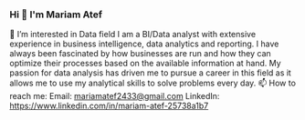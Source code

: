 ### Hi 👋 I'm Mariam Atef
👀 I’m interested in Data field
I am a BI/Data analyst with extensive experience in business intelligence, data analytics and reporting. I have always been fascinated by how businesses are run and how they can optimize their processes based on the available information at hand. My passion for data analysis has driven me to pursue a career in this field as it allows me to use my analytical skills to solve problems every day.
📫 How to reach me: 
Email: mariamatef2433@gmail.com
LinkedIn: https://www.linkedin.com/in/mariam-atef-25738a1b7
<!--
**Mariam-elkenany/Mariam-elkenany** is a ✨ _special_ ✨ repository because its `README.md` (this file) appears on your GitHub profile.

Here are some ideas to get you started:

- 🔭 I’m currently working on ...
- 🌱 I’m currently learning 
- 👯 I’m looking to collaborate on ...
- 🤔 I’m looking for help with ...
- 💬 Ask me about ...


- 😄 Pronouns: ...
- ⚡ Fun fact: ...
-->
